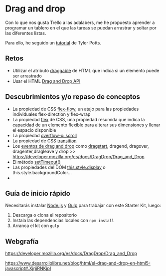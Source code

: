 # Drag and drop

Con lo que nos gusta Trello a las adalabers, me he propuesto aprender a programar un tablero en el que las tareas se puedan arrastrar y soltar por las diferentes listas.

Para ello, he seguido un [tutorial](https://www.youtube.com/watch?v=tZ45HZAkbLc) de Tyler Potts.

## Retos

- Utilizar el atributo [draggable](https://developer.mozilla.org/es/docs/Web/HTML/Atributos_Globales/draggable) de HTML que indica si un elemento puede ser arrastrado
- Usar el HTML [Drag and Drop API](https://www.w3schools.com/html/html5_draganddrop.asp)

## Descubrimientos y/o repaso de conceptos

- La propiedad de CSS [flex-flow](https://developer.mozilla.org/es/docs/Web/CSS/flex-flow), un atajo para las propiedades individuales flex-direction y flex-wrap
- La propiedad [flex](https://developer.mozilla.org/es/docs/Web/CSS/flex) de CSS, una propiedad resumida que indica la capacidad de un elemento flexible para alterar sus dimensiones y llenar el espacio disponible
- La propiedad [overflow-x: scroll](https://developer.mozilla.org/es/docs/Web/CSS/overflow)
- La propiedad de CSS [transition](https://css-tricks.com/almanac/properties/t/transition/)
- Los [eventos de drag and drop](https://www.desarrollolibre.net/blog/html/el-drag-and-drop-en-html5-javascript#.XjrjjRNKjpI) como [dragstart](https://developer.mozilla.org/en-US/docs/Web/API/Document/dragstart_event), dragend, dragover, dragenter,dragleave y drop >> https://developer.mozilla.org/es/docs/DragDrop/Drag_and_Drop
- El método [setTimeout()](https://developer.mozilla.org/es/docs/Web/API/WindowTimers/setTimeout)
- Las propiedades del DOM [this.style.display](https://www.w3schools.com/jsref/prop_style_display.asp) o this.style.backgroundColor...
-

## Guía de inicio rápido

Necesitarás instalar [Node.js](https://nodejs.org/) y [Gulp](https://gulpjs.com) para trabajar con este Starter Kit, luego:

1. Descarga o clona el repositorio
2. Instala las dependencias locales con `npm install`
3. Arranca el kit con `gulp`

## Webgrafía

https://developer.mozilla.org/es/docs/DragDrop/Drag_and_Drop

https://www.desarrollolibre.net/blog/html/el-drag-and-drop-en-html5-javascript#.XjrjjRNKjpI
